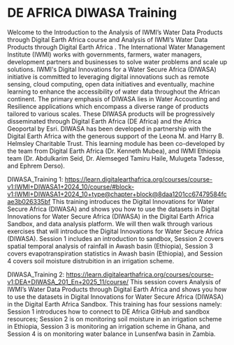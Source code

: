 # DE AFRICA DIWASA Training
Welcome to the Introduction to the Analysis of IWMI’s Water Data Products through Digital Earth Africa course and Analysis of IWMI’s Water Data Products through Digital Earth Africa . The International Water Management Institute (IWMI) works with governments, farmers, water managers, development partners and businesses to solve water problems and scale up solutions. IWMI's Digital Innovations for a Water Secure Africa (DIWASA) initiative is committed to leveraging digital innovations such as remote sensing, cloud computing, open data initiatives and eventually, machine learning to enhance the accessibility of water data throughout the African continent. The primary emphasis of DIWASA lies in Water Accounting and Resilience applications which encompass a diverse range of products tailored to various scales. These DIWASA products will be progressively disseminated through Digital Earth Africa (DE Africa) and the Africa Geoportal by Esri. DIWASA has been developed in partnership with the Digital Earth Africa with the generous support of the Leona M. and Harry B. Helmsley Charitable Trust. This learning module has been co-developed by the team from Digital Earth Africa (Dr. Kenneth Mubea), and IWMI Ethiopia team (Dr. Abdulkarim Seid, Dr. Alemseged Tamiru Haile, Mulugeta Tadesse, and Ephrem Derso).

DIWASA_Training 1: https://learn.digitalearthafrica.org/courses/course-v1:IWMI+DIWASA1+2024_10/course/#block-v1:IWMI+DIWASA1+2024_10+type@chapter+block@8daa1201cc67479584fcae3b026335bf
This training introduces the Digital Innovations for Water Secure Africa (DIWASA) and shows you how to use the datasets in Digital Innovations for Water Secure Africa (DIWASA) in the Digital Earth Africa Sandbox, and data analysis platform. We will then walk through various exercises that will introduce the Digital Innovations for Water Secure Africa (DIWASA). Session 1 includes an introduction to sandbox, Session 2 covers spatial temporal analysis of rainfall in Awash basin (Ethiopia), Session 3 covers evapotranspiration statistics in Awash basin (Ethiopia), and Session 4 covers soil moisture distrubition in an irrigation scheme.

DIWASA_Training 2: https://learn.digitalearthafrica.org/courses/course-v1:DEA+DIWASA_201_En+2025_11/course/
This session covers Analysis of IWMI’s Water Data Products through Digital Earth Africa and shows you how to use the datasets in Digital Innovations for Water Secure Africa (DIWASA) in the Digital Earth Africa Sandbox. This training has four sessions namely: Session 1 introduces how to connect to DE Africa GitHub and sandbox resources; Session 2 is on monitoring soil moisture in an irrigation scheme in Ethiopia, Session 3 is monitoring an irrigation scheme in Ghana, and Session 4 is on monitoring water balance in Lunsenfwa basin in Zambia. 


